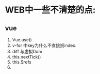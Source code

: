 # WEB中一些不清楚的点:

## vue
1. Vue.use()
2. v-for 中key为什么不直接拥index.
3. diff 与虚拟Dom
4. this.nextTick()
5. this.$refs
6. 